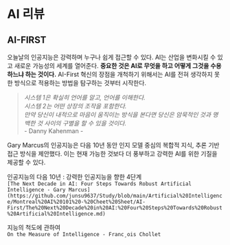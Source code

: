 # AI 리뷰

## AI-FIRST

오늘날의 인공지능은 강력하며 누구나 쉽게 접근할 수 있다.
AI는 산업을 변화시킬 수 있고 새로운 가능성의 세계를 열어준다.
**중요한 것은 AI로 무엇을 하고 어떻게 그것을 수용하느냐 하는 것이다.**
AI-First 혁신의 장점을 개척하기 위해서는 AI를 전혀 생각하지 못한 방식으로 적용하는 방법을 탐구하는 것부터 시작한다.

> *시스템 1은 확실히 언어를 알고, 언어를 이해한다. <br>
  시스템 2는 어떤 상장의 조작을 포함한다. <br>
  만약 당신이 내적으로 마음이 움직이는 방식을 본다면 당신은 암묵적인 것과 명백한 것 사이의 구별을 할 수 있을 것이다.* <br>
  \- Danny Kahenman -
  
Gary Marcus의 인공지능은 다음 10년 동안 인지 모델 중심의 복합적 지식, 추론 기반 접근 방식을 제안했다.
이는 현재 가능한 것보다 더 풍부하고 강력한 AI를 위한 기질을 제공할 수 있다.

인공지능의 다음 10년 : 강력한 인공지능을 향한 4단계 <br>
`[The Next Decade in AI: Four Steps Towards Robust Artificial Intelligence - Gary Marcus](https://github.com/junsu9637/Study/blob/main/Artificial%20Intelligence/Montreal%20AI%20101%20-%20Cheet%20Sheet/AI-First/The%20Next%20Decade%20in%20AI:%20Four%20Steps%20Towards%20Robust%20Artificial%20Intelligence.md)`

지능의 척도에 관하여 <br>
`On the Measure of Intelligence - Franc¸ois Chollet`

